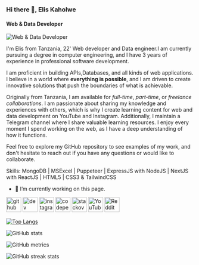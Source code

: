 ### Hi there 👋, Elis Kaholwe
#### Web & Data Developer
![Web & Data Developer](https://arturssmirnovs.github.io/github-profile-readme-generator/images/banner.png)

I'm Elis from Tanzania, 22' Web developer and Data engineer.I am currently pursuing a degree in computer engineering, and I have 3 years of experience in professional software development. 

I am proficient in building APIs,Databases, and all kinds of web applications. I believe in a world where **everything is possible**, and I am driven to create innovative solutions that push the boundaries of what is achievable.

Originally from Tanzania, I am available for *full-time*, *part-time*, or *freelance collaborations*. I am passionate about sharing my knowledge and experiences with others, which is why I create learning content for web and data development on YouTube and Instagram. Additionally, I maintain a Telegram channel where I share valuable learning resources. I enjoy every moment I spend working on the web, as I have a deep understanding of how it functions.

Feel free to explore my GitHub repository to see examples of my work, and don't hesitate to reach out if you have any questions or would like to collaborate.

Skills: MongoDB | MSExcel | Puppeteer | ExpressJS with NodeJS | NextJS with ReactJS | HTML5 | CSS3 & TailwindCSS

- 🔭 I’m currently working on this page. 


[<img src='https://cdn.jsdelivr.net/npm/simple-icons@3.0.1/icons/github.svg' alt='github' height='40'>](https://github.com/ElisKaholwe)  [<img src='https://cdn.jsdelivr.net/npm/simple-icons@3.0.1/icons/dev-dot-to.svg' alt='dev' height='40'>](https://dev.to/eliskaholwe)  [<img src='https://cdn.jsdelivr.net/npm/simple-icons@3.0.1/icons/instagram.svg' alt='instagram' height='40'>](https://www.instagram.com/eliskaholwe/)  [<img src='https://cdn.jsdelivr.net/npm/simple-icons@3.0.1/icons/codepen.svg' alt='codepen' height='40'>](https://codepen.io/elis-kaholwe)  [<img src='https://cdn.jsdelivr.net/npm/simple-icons@3.0.1/icons/stackoverflow.svg' alt='stackoverflow' height='40'>](https://stackoverflow.com/users/22610239)  [<img src='https://cdn.jsdelivr.net/npm/simple-icons@3.0.1/icons/youtube.svg' alt='YouTube' height='40'>](https://www.youtube.com/channel/UCX5FeS1o9r1GLuFKEpD2ezg)  [<img src='https://cdn.jsdelivr.net/npm/simple-icons@3.0.1/icons/reddit.svg' alt='Reddit' height='40'>](https://www.reddit.com/user/elisdotenv)  

[![Top Langs](https://github-readme-stats.vercel.app/api/top-langs/?username=ElisKaholwe)](https://github.com/anuraghazra/github-readme-stats)

![GitHub stats](https://github-readme-stats.vercel.app/api?username=ElisKaholwe&show_icons=true)  

![GitHub metrics](https://metrics.lecoq.io/ElisKaholwe)  

![GitHub streak stats](https://streak-stats.demolab.com/?user=ElisKaholwe)  

